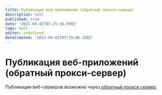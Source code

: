 ```yaml
---
title: Публикация веб-приложений (обратный прокси-сервер)
description: null
published: true
date: '2021-04-02T07:25:36.990Z'
tags: null
editor: undefined
dateCreated: '2021-04-02T07:25:06.328Z'
---
```


# Публикация веб-приложений \(обратный прокси-сервер\)

Публикация веб-серверов возможна через[ обратный прокси сервер](../services/reverse-proxy.md).


